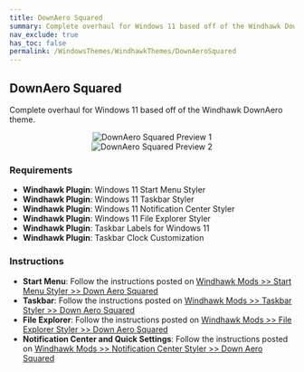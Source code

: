 ```yaml
---
title: DownAero Squared
summary: Complete overhaul for Windows 11 based off of the Windhawk DownAero theme
nav_exclude: true
has_toc: false
permalink: /WindowsThemes/WindhawkThemes/DownAeroSquared
---
```


## DownAero Squared
Complete overhaul for Windows 11 based off of the Windhawk DownAero theme.

<div align="center">
<img src="/assets/images/previews/windhawk-themes/down-aero-squared/Preview-1.bmp" alt="DownAero Squared Preview 1" style="max-width: 100%; height: auto;" />
<br />
<img src="/assets/images/previews/windhawk-themes/down-aero-squared/Preview-2.bmp" alt="DownAero Squared Preview 2" style="max-width: 100%; height: auto;" />
</div>

### Requirements

- **Windhawk Plugin**: Windows 11 Start Menu Styler
- **Windhawk Plugin**: Windows 11 Taskbar Styler
- **Windhawk Plugin**: Windows 11 Notification Center Styler
- **Windhawk Plugin**: Windows 11 File Explorer Styler
- **Windhawk Plugin**: Taskbar Labels for Windows 11
- **Windhawk Plugin**: Taskbar Clock Customization

### Instructions

- **Start Menu**: Follow the instructions posted on [Windhawk Mods >> Start Menu Styler >> Down Aero Squared](/Windhawk/StartMenuStyler/DownAeroSquared.md)
- **Taskbar**: Follow the instructions posted on [Windhawk Mods >> Taskbar Styler >> Down Aero Squared](/Windhawk/TaskbarStyler/DownAeroSquared.md)
- **File Explorer**: Follow the instructions posted on [Windhawk Mods >> File Explorer Styler >> Down Aero Squared](/Windhawk/FileExplorerStyler/DownAeroSquared.md)
- **Notification Center and Quick Settings**: Follow the instructions posted on [Windhawk Mods >> Notification Center Styler >> Down Aero Squared](/Windhawk/NotificationCenterStyler/DownAeroSquared.md)
